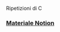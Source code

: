Ripetizioni di C

### [Materiale Notion](https://strong-lumber-cb0.notion.site/Ripetizioni-di-C-1afda7a4f6f580038796e0d3a01bff0e?pvs=74)
